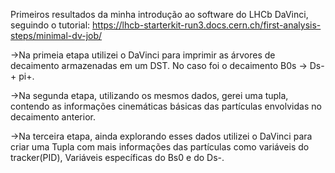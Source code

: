 Primeiros resultados da minha introdução ao software do LHCb DaVinci, seguindo o tutorial: https://lhcb-starterkit-run3.docs.cern.ch/first-analysis-steps/minimal-dv-job/

->Na primeia etapa utilizei o DaVinci para imprimir as árvores de decaimento armazenadas em um DST. No caso foi o decaimento B0s -> Ds- + pi+.

->Na segunda etapa, utilizando os mesmos dados, gerei uma tupla, contendo as informações cinemáticas básicas das partículas envolvidas no decaimento anterior.

->Na terceira etapa, ainda explorando esses dados utilizei o DaVinci para criar uma Tupla com mais informações das partículas como variáveis do tracker(PID), Variáveis específicas do Bs0 e do Ds-.
